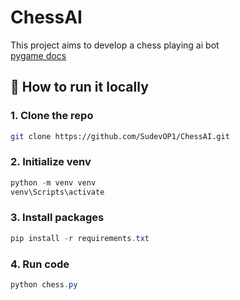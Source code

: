 # ChessAI

This project aims to develop a chess playing ai bot<br>
[pygame docs](https://www.pygame.org/docs/)
<br>

## 🚀 How to run it locally

### 1. Clone the repo
```bash
git clone https://github.com/SudevOP1/ChessAI.git
```
### 2. Initialize venv
```powershell
python -m venv venv
venv\Scripts\activate
```
### 3. Install packages
```powershell
pip install -r requirements.txt
```
### 4. Run code
```powershell
python chess.py
```
<br>

